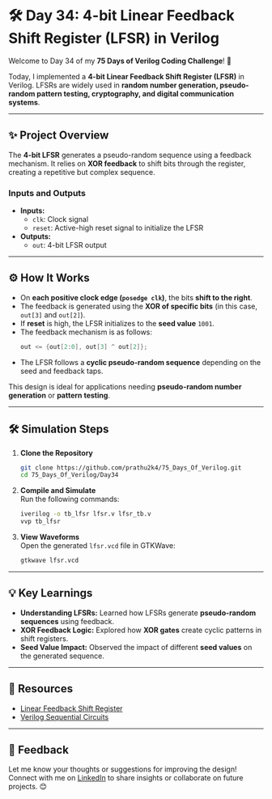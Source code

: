 # 🛠️ Day 34: 4-bit Linear Feedback Shift Register (LFSR) in Verilog  

Welcome to Day 34 of my **75 Days of Verilog Coding Challenge**! 🎉  

Today, I implemented a **4-bit Linear Feedback Shift Register (LFSR)** in Verilog. LFSRs are widely used in **random number generation, pseudo-random pattern testing, cryptography, and digital communication systems**.  

---

## ✨ Project Overview  

The **4-bit LFSR** generates a pseudo-random sequence using a feedback mechanism. It relies on **XOR feedback** to shift bits through the register, creating a repetitive but complex sequence.  

### **Inputs and Outputs**  
- **Inputs:**  
  - `clk`: Clock signal  
  - `reset`: Active-high reset signal to initialize the LFSR  
- **Outputs:**  
  - `out`: 4-bit LFSR output  

---

## ⚙️ How It Works  

- On **each positive clock edge (`posedge clk`)**, the bits **shift to the right**.  
- The feedback is generated using the **XOR of specific bits** (in this case, `out[3]` and `out[2]`).  
- If **reset** is high, the LFSR initializes to the **seed value** `1001`.  
- The feedback mechanism is as follows:  
  ```verilog
  out <= {out[2:0], out[3] ^ out[2]};
  ```
- The LFSR follows a **cyclic pseudo-random sequence** depending on the seed and feedback taps.  

This design is ideal for applications needing **pseudo-random number generation** or **pattern testing**.  

---

## 🛠️ Simulation Steps  

1. **Clone the Repository**  
   ```bash
   git clone https://github.com/prathu2k4/75_Days_Of_Verilog.git
   cd 75_Days_Of_Verilog/Day34
   ```  

2. **Compile and Simulate**  
   Run the following commands:  
   ```bash
   iverilog -o tb_lfsr lfsr.v lfsr_tb.v
   vvp tb_lfsr
   ```  

3. **View Waveforms**  
   Open the generated `lfsr.vcd` file in GTKWave:  
   ```bash
   gtkwave lfsr.vcd
   ```  

---

## 💡 Key Learnings  

- **Understanding LFSRs:** Learned how LFSRs generate **pseudo-random sequences** using feedback.  
- **XOR Feedback Logic:** Explored how **XOR gates** create cyclic patterns in shift registers.  
- **Seed Value Impact:** Observed the impact of different **seed values** on the generated sequence.  

---

## 🔗 Resources  

- [Linear Feedback Shift Register](https://en.wikipedia.org/wiki/Linear-feedback_shift_register)  
- [Verilog Sequential Circuits](https://www.chipverify.com/verilog/verilog-sequential-circuits)  

---

## 🤝 Feedback  

Let me know your thoughts or suggestions for improving the design! Connect with me on [LinkedIn](https://www.linkedin.com/in/pratham-jainvs) to share insights or collaborate on future projects. 😊  